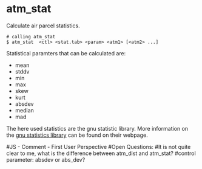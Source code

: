 # atm_stat

Calculate air parcel statistics.

```
# calling atm_stat
$ atm_stat  <ctl> <stat.tab> <param> <atm1> [<atm2> ...]
````

Statistical paramters that can be calculated are:

* mean
* stddv
* min
* max
* skew
* kurt
* absdev
* median
* mad

The here used statistics are the gnu statistic library. More information on the [gnu statistics library](https://www.gnu.org/software/gsl/doc/html/statistics.html) can be found 
on their webpage. 


#JS - Comment - First User Perspective
#Open Questions:
#It is not quite clear to me, what is the difference between atm_dist and atm_stat?
#control parameter: absdev or abs_dev?


